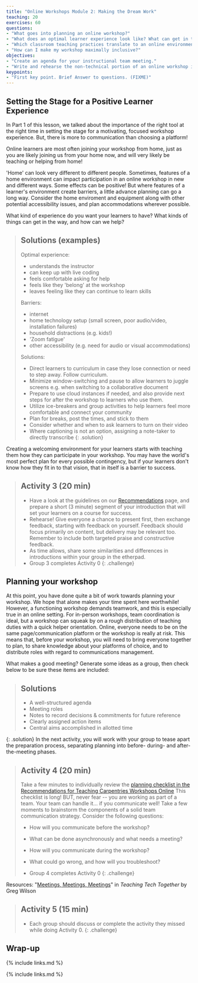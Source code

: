 ```yaml
---
title: "Online Workshops Module 2: Making the Dream Work"
teaching: 20
exercises: 60
questions:
- "What goes into planning an online workshop?"
- "What does an optimal learner experience look like? What can get in the way?"
- "Which classroom teaching practices translate to an online environment? Which need to be replaced?"
- "How can I make my workshop maximally inclusive?"
objectives:
- "Create an agenda for your instructional team meeting."
- "Write and rehearse the non-technical portion of an online workshop introduction."
keypoints:
- "First key point. Brief Answer to questions. (FIXME)"
---
```


## Setting the Stage for a Positive Learner Experience
In Part 1 of this lesson, we talked about the importance of the right tool at the right time in setting the stage for a motivating, focused workshop experience. 
But, there is more to communication than choosing a platform! 

Online learners are most often joining your workshop from home, just as you are likely joining us from your home now, and will very likely be teaching or helping from home! 

'Home' can look very different to different people. Sometimes, features of a home environment can impact participation in an online workshop in new and different 
ways. Some effects can be positive! But where features of a learner's environment create barriers, a little advance planning can go a long way. Consider the home 
enviroment and equipment along with other potential accessibility issues, and plan accommodations wherever possible.

What kind of experience do you want your learners to have? What kinds of things can get in the way, and how can we help?

> ## Solutions (examples)
> Optimal experience:
> - understands the instructor
> - can keep up with live coding
> - feels comfortable asking for help
> - feels like they 'belong' at the workshop
> - leaves feeling like they can continue to learn skills
>
> Barriers:
> * internet 
> * home technology setup (small screen, poor audio/video, installation failures)
> * household distractions (e.g. kids!)
> * 'Zoom fatigue'
> * other accessibility (e.g. need for audio or visual accommodations)
>
> Solutions:
> * Direct learners to curriculum in case they lose connection or need to step away. Follow curriculum.
> * Minimize window-switching and pause to allow learners to juggle screens e.g. when switching to a collaborative document
> * Prepare to use cloud instances if needed, and also provide next steps for after the workshop to learners who use them.
> * Utilize ice-breakers and group activities to help learners feel more comfortable and connect your community
> * Plan for breaks, post the times, and stick to them
> * Consider whether and when to ask learners to turn on their video
> * Where captioning is not an option, assigning a note-taker to directly transcribe
{: .solution}

Creating a welcoming environment for your learners starts with teaching them how they can participate in your workshop. You may have the world's most perfect 
plan for every possible contingency, but if your learners don't know how they fit in to that vision, that in itself is a barrier to success.

> ## Activity 3 (20 min)
> - Have a look at the guidelines on our [Recommendations](https://carpentries.org/online-workshop-recommendations/#communicate-information-learners-need-to-know) page, and prepare a short (3 minute) segment of your introduction that will set your learners on a course for success.
> - Rehearse! Give everyone a chance to present first, then exchange feedback, starting with feedback on yourself. Feedback should focus primarily on content, but delivery may be relevant too. Remember to include both targeted praise and constructive feedback. 
> - As time allows, share some similarities and differences in introductions within your group in the etherpad.
> - Group 3 completes Activity 0
{: .challenge}



## Planning your workshop
At this point, you have done quite a bit of work towards planning your workshop. We hope that alone makes your time spent here worthwhile! However, a functioning 
workshop demands teamwork, and this is especially true in an online setting. For in-person workshops, team coordination is ideal, but a workshop can squeak by on 
a rough distribution of teaching duties with a quick helper orientation. Online, everyone needs to be on the same page/communication platform or the workshop is 
really at risk. This means that, before your workshop, you will need to bring everyone together to plan, to share knowledge about your platforms of choice, and 
to distribute roles with regard to communications management.

What makes a good meeting? Generate some ideas as a group, then check below to be sure these items are included:
> ## Solutions
> - A well-structured agenda
> - Meeting roles
> - Notes to record decisions & commitments for future reference
> - Clearly assigned action items
> - Central aims accomplished in allotted time
> 
{: .solution}
In the next activity, you will work with your group to tease apart the preparation process, separating planning into before- during- and after-the-meeting phases. 

> ## Activity 4 (20 min)
> Take a few minutes to individually review the [planning checklist in the Recommendations for Teaching Carpentries Workshops Online](https://carpentries.org/online-workshop-recommendations/#planning-your-workshop)
> This checklist is long! BUT, never fear -- you are working as part of a team. Your team can handle it... if you communicate well!
> Take a few moments to brainstorm the components of a solid team communication strategy. Consider the following questions:
> - How will you communicate before the workshop?
> - What can be done asynchronously and what needs a meeting?
> - How will you communicate during the workshop?
> - What could go wrong, and how will you troubleshoot?
>
> - Group 4 completes Activity 0
{: .challenge}

Resources:
"[Meetings, Meetings, Meetings](http://teachtogether.tech/#s:meetings)" in _Teaching Tech Together_ by Greg Wilson



> ## Activity 5 (15 min)
> - Each group should discuss or complete the activity they missed while doing Activity 0. 
{: .challenge}

## Wrap-up

{% include links.md %}

{% include links.md %}
